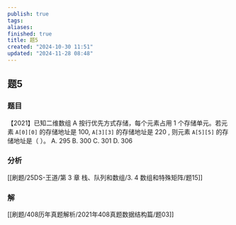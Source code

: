 ```yaml
---
publish: true
tags: 
aliases: 
finished: true
title: 题5
created: "2024-10-30 11:51"
updated: "2024-11-28 08:48"
---
```

## 题5
### 题目
【2021】已知二维数组 A 按行优先方式存储，每个元素占用 1 个存储单元。若元素 `A[0][0]` 的存储地址是 100, `A[3][3]` 的存储地址是 220 , 则元素 `A[5][5]` 的存储地址是（ ）。
A. 295
B. 300
C. 301
D. 306
### 分析
[[刷题/25DS-王道/第 3 章 栈、队列和数组/3. 4 数组和特殊矩阵/题15]]
### 解
[[刷题/408历年真题解析/2021年408真题数据结构篇/题03]]